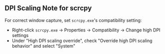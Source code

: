 ## DPI Scaling Note for scrcpy

For correct window capture, set `scrcpy.exe`'s compatibility setting:
- Right-click `scrcpy.exe` → Properties → Compatibility → Change high DPI settings
- Under "High DPI scaling override", check "Override high DPI scaling behavior" and select "System"

